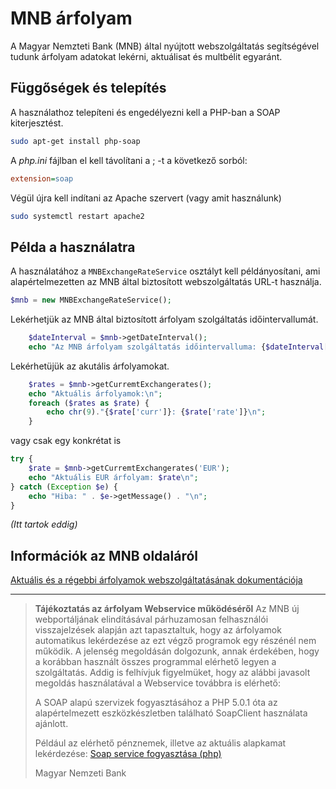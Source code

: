 # MNB árfolyam

A Magyar Nemzteti Bank (MNB) által nyújtott webszolgáltatás segítségével tudunk árfolyam adatokat lekérni, aktuálisat és multbélit egyaránt.

## Függőségek és telepítés

A használathoz telepíteni és engedélyezni kell a PHP-ban a SOAP kiterjesztést.

```bash
sudo apt-get install php-soap
```

A *php.ini* fájlban el kell távolítani a ; -t a következő sorból:
```php.ini
extension=soap
```

Végül újra kell indítani az Apache szervert (vagy amit használunk)

```bash
sudo systemctl restart apache2
```



## Példa a használatra

A használatához a `MNBExchangeRateService` osztályt kell példányosítani, ami alapértelmezetten az MNB által biztosított webszolgáltatás URL-t használja.

```php
$mnb = new MNBExchangeRateService();
```

Lekérhetjük az MNB által biztosított árfolyam szolgáltatás időintervallumát.

```php
    $dateInterval = $mnb->getDateInterval();
    echo "Az MNB árfolyam szolgáltatás időintervalluma: {$dateInterval['startdate']} - {$dateInterval['enddate']}\n";
```

Lekérhetüjük az akutális árfolyamokat.

```php
    $rates = $mnb->getCurremtExchangerates();
    echo "Aktuális árfolyamok:\n";
    foreach ($rates as $rate) {
        echo chr(9)."{$rate['curr']}: {$rate['rate']}\n";
    }
```

vagy csak egy konkrétat is

```php
try {
    $rate = $mnb->getCurremtExchangerates('EUR');
    echo "Aktuális EUR árfolyam: $rate\n";
} catch (Exception $e) {
    echo "Hiba: " . $e->getMessage() . "\n";
}
```


*(Itt tartok eddig)*


## Információk az MNB oldaláról

[Aktuális és a régebbi árfolyamok webszolgáltatásának
dokumentációja](https://www.mnb.hu/letoltes/aktualis-es-a-regebbi-arfolyamok-webszolgaltatasanak-dokumentacioja-1.pdf)

---

> **Tájékoztatás az árfolyam Webservice működéséről**
> Az MNB új webportáljának elindításával párhuzamosan felhasználói visszajelzések alapján azt tapasztaltuk, hogy az árfolyamok automatikus lekérdezése az ezt végző programok egy részénél nem működik. A jelenség megoldásán dolgozunk, annak érdekében, hogy a korábban használt összes programmal elérhető legyen a szolgáltatás. Addig is felhívjuk figyelmüket, hogy az alábbi javasolt megoldás használatával a Webservice továbbra is elérhető:
>
> A SOAP alapú szervizek fogyasztásához a PHP 5.0.1 óta az alapértelmezett eszközkészletben található SoapClient használata ajánlott.
>
> Például az elérhető pénznemek, illetve az aktuális alapkamat lekérdezése:
> [Soap service fogyasztása (php)](https://www.mnb.hu/letoltes/soap-service-fogyasztasa-php.pdf)
>
> Magyar Nemzeti Bank